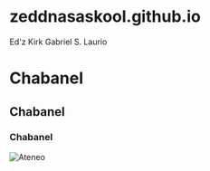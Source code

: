 # zeddnasaskool.github.io
Ed'z Kirk Gabriel S. Laurio
# Chabanel
## Chabanel
### Chabanel
![Ateneo](https://jhs.adnu.edu.ph/pluginfile.php/1/theme_remui/section_html/942325426/welcomebg.png)
